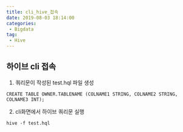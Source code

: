 ```yaml
---
title: cli_hive_접속
date: 2019-08-03 18:14:00
categories:
 - Bigdata
tag:
 - Hive
---
```


## 하이브 cli 접속

1. 쿼리문이 작성된 test.hql 파일 생성

```
CREATE TABLE OWNER.TABLENAME (COLNAME1 STRING, COLNAME2 STRING, COLNAME3 INT);
```

2. cli화면에서 하이브 쿼리문 실행

```
hive -f test.hql
```